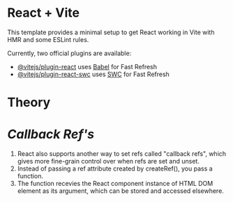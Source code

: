 # React + Vite

This template provides a minimal setup to get React working in Vite with HMR and some ESLint rules.

Currently, two official plugins are available:

- [@vitejs/plugin-react](https://github.com/vitejs/vite-plugin-react/blob/main/packages/plugin-react/README.md) uses [Babel](https://babeljs.io/) for Fast Refresh
- [@vitejs/plugin-react-swc](https://github.com/vitejs/vite-plugin-react-swc) uses [SWC](https://swc.rs/) for Fast Refresh


# Theory

# _Callback Ref's_

1. React also supports another way to set refs called "callback refs", which gives more fine-grain control over when refs are set and unset.
2. Instead of passing a ref attribute created by createRef(), you pass a function.
3. The function recevies the React component instance of HTML DOM element as its argument, which can be stored and accessed elsewhere.

